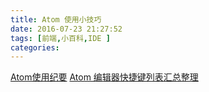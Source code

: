 ```yaml
---
title: Atom 使用小技巧
date: 2016-07-23 21:27:52
tags: [前端,小百科,IDE ]
categories:
---
```


[Atom使用纪要](http://www.cnblogs.com/Darren_code/p/atom.html)
[Atom 编辑器快捷键列表汇总整理](http://www.iplaysoft.com/item/atom-shortcuts)
